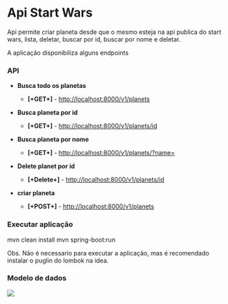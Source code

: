 # Api Start Wars

Api permite criar planeta desde que o mesmo esteja na api publica do start wars, lista, deletar, buscar por id,
buscar por nome e deletar.


A aplicação disponibiliza alguns endpoints 


### API

 - **Busca todo os planetas**

    - **[+GET+]** -  [http://localhost:8000/v1/planets](http://localhost:8000/v1/planets)
    
 - **Busca planeta por id**
 
     - **[+GET+]** -  [http://localhost:8000/v1/planets/id](http://localhost:8000/v1/planets/id)
     
 - **Busca planeta por nome**
 
     - **[+GET+]** -  [http://localhost:8000/v1/planets/?name=](http://localhost:8000/v1/planets/?name=)     
        
    
- **Delete planet por id**
    
    - **[+Delete+]** - [http://localhost:8000/v1/planets/id](http://localhost:8000/v1/planets/id])
    
- **criar  planeta**  
    
    - **[+POST+]** - [http://localhost:8000/v1/planets](http://localhost:8000/v1/planets/)
    
    

### Executar aplicação

mvn clean install
mvn spring-boot:run

Obs. Não é necessario para executar a aplicação, mas é recomendado instalar o puglin do lombok na idea.


### Modelo de dados

<img src=”https://raw.githubusercontent.com/abraaoinfo/api-start-wars/master/src/main/resources/static/diagrama.png”>


